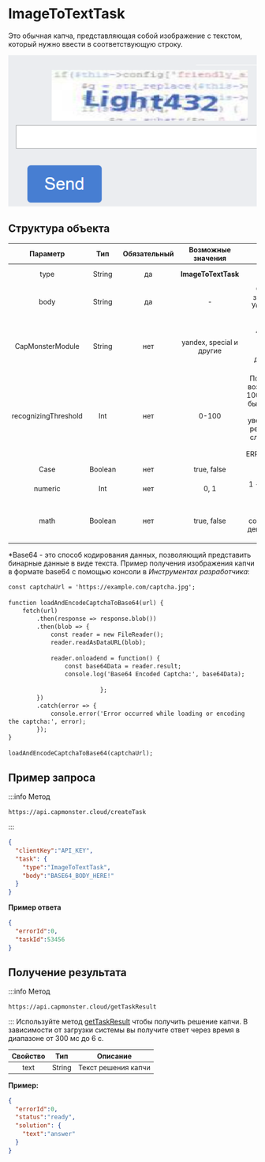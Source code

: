 ﻿---
sidebar_position: 10
sidebar_label: ImageToTextTask
---

# ImageToTextTask

Это обычная капча, представляющая собой изображение с текстом, который нужно ввести в соответствующую строку. 

![](text-captcha-2.png)

## **Структура объекта**

|**Параметр**|**Тип**|**Обязательный**|**Возможные значения**|**Описание**|
| :-: | :-: | :-: | :-: | :-: |
|type|String|да|**ImageToTextTask**|Определяет тип объекта задачи|
|body|String|да|-|Содержимое файла капчи закодированное в base64*. Убедитесь что шлете его без переносов строки.|
|CapMonsterModule|String|нет|yandex, special и другие|Имя модуля, например “yandex“. Альтернативный способ передачи имени модуля и список всех доступных модулей можно найти [здесь](../api/module-name.md)|
|recognizingThreshold|Int|нет|0-100|Порог распознавания капчи с возможным значением от 0 до 100. Например, если в систему было отправлено значение 90, и задача решилась с уверенностью 80, то деньги за решение не спишутся. В этом случае пользователь получит ответ ERROR_CAPTCHA_UNSOLVABLE.|
|Case|Boolean|нет|true, false|Учитывать регистр при решении или нет. |
|numeric|Int|нет|0, 1|1 - если капча состоит только из цифр|
|math|Boolean|нет|true, false|false — не определено<br />true — капча требует совершения математического действия (например: капча 2 + 6 = вернёт значение 8)|

*Base64 - это способ кодирования данных, позволяющий представить бинарные данные в виде текста. Пример получения изображения капчи в формате base64 с помощью консоли в *Инструментах разработчика*:

```
const captchaUrl = 'https://example.com/captcha.jpg';

function loadAndEncodeCaptchaToBase64(url) {
    fetch(url)
        .then(response => response.blob())
        .then(blob => {
            const reader = new FileReader();
            reader.readAsDataURL(blob);

            reader.onloadend = function() {
                const base64Data = reader.result;                
                console.log('Base64 Encoded Captcha:', base64Data);

                          };
        })
        .catch(error => {
            console.error('Error occurred while loading or encoding the captcha:', error);
        });
}

loadAndEncodeCaptchaToBase64(captchaUrl);

```

## **Пример запроса**

:::info Метод
```http
https://api.capmonster.cloud/createTask
```
:::
```json
{
  "clientKey":"API_KEY",
  "task": {
    "type":"ImageToTextTask",
    "body":"BASE64_BODY_HERE!"
  }
}
```


**Пример ответа**
```json
{
  "errorId":0,
  "taskId":53456
}
```

## **Получение результата**
:::info Метод
```http
https://api.capmonster.cloud/getTaskResult
```
:::
Используйте метод [getTaskResult](../api/methods/get-task-result.md) чтобы получить решение капчи. В зависимости от загрузки системы вы получите ответ через время в диапазоне от 300 мс до 6 с.

|**Свойство**|**Тип**|**Описание**|
| :-: | :-: | :-: |
|text|String|Текст решения капчи|

**Пример:**
```json
{
  "errorId":0,
  "status":"ready",
  "solution": {
    "text":"answer"
  }
}
```
